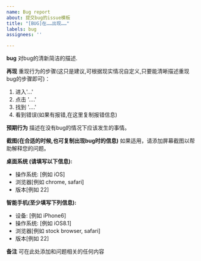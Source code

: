 ```yaml
---
name: Bug report
about: 提交bug的issue模板
title: "[BUG]在……出现……"
labels: bug
assignees: ''

---
```


**bug**
对bug的清新简洁的描述.

**再现**
重现行为的步骤(这只是建议,可根据现实情况自定义,只要能清晰描述重现bug的步骤即可)： 
1. 进入'...'
2. 点击 '....'
3. 找到 '....'
4. 看到错误(如果有报错,在这里复制报错信息)

**预期行为**
描述在没有bug的情况下应该发生的事情。 

**截图(在合适的时候,也可复制出现bug时的信息)**
如果适用，请添加屏幕截图以帮助解释您的问题。 

**桌面系统 (请填写以下信息):**
 - 操作系统: [例如 iOS]
 - 浏览器[例如 chrome, safari]
 - 版本[例如 22]

**智能手机(至少填写下列信息):**
 - 设备: [例如 iPhone6]
 - 操作系统: [例如 iOS8.1]
 - 浏览器[例如 stock browser, safari]
 - 版本[例如 22]

**备注**
可在此处添加和问题相关的任何内容
